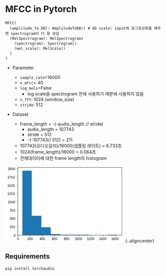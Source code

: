 # MFCC in Pytorch


```
MFCC(
  (amplitude_to_DB): AmplitudeToDB() # db scale: input에 로그정규화를 해주면 spectrogram이 더 잘 보임
  (MelSpectrogram): MelSpectrogram(
    (spectrogram): Spectrogram()
    (mel_scale): MelScale()
  )
)
```

- Parameter
  - `sample_rate`=16000
  - `n_mfcc`= 40
  - `log_mels`=False
    - log scale을 spectrogram 전에 사용하기 때문에 사용하지 않음
  - `n_fft`: 1024 (window_size)
  - `stride`: 512

- Dataset
  - frame_length = -(-audio_length // stride)
    - audio_length = 107743
    - stride = 512
    - -(-107743// 512) = 211
  - 107743(오디오길이)/16000(샘플링 레이트) = 6.733초
  - 1024(frame_length)/16000 = 0.064초
  - 전체데이터에 대한 frame length의 histogram

![seq_hist](/figure/seq_hist.png) {:.aligncenter}




## Requirements
```
pip install torchaudio
```
